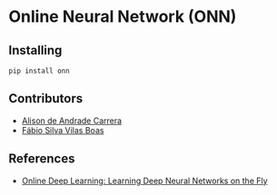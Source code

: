 # Online Neural Network (ONN)

## Installing
```
pip install onn
```
## Contributors
- [Alison de Andrade Carrera](https://github.com/alison-carrera)
- [Fábio Silva Vilas Boas](https://github.com/fabiosvb)

## References
- [Online Deep Learning: Learning Deep Neural Networks on the Fly](https://arxiv.org/abs/1711.03705)
